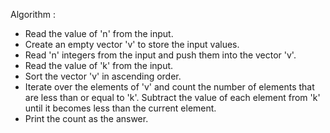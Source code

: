 Algorithm : 
* Read the value of 'n' from the input.
* Create an empty vector 'v' to store the input values.
* Read 'n' integers from the input and push them into the vector 'v'.
* Read the value of 'k' from the input.
* Sort the vector 'v' in ascending order.
* Iterate over the elements of 'v' and count the number of elements that are less than or equal to 'k'. Subtract the value of each element from 'k' until it becomes less than the current element. 
* Print the count as the answer.
